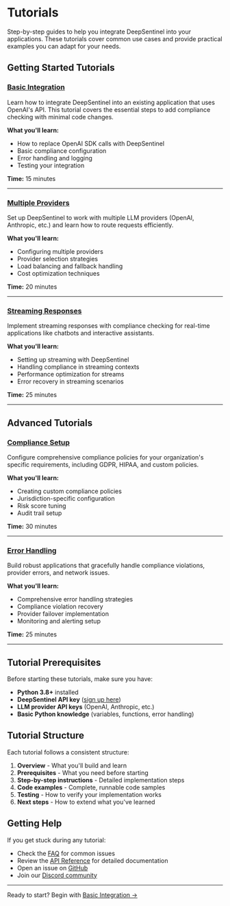 # Tutorials

Step-by-step guides to help you integrate DeepSentinel into your applications. These tutorials cover common use cases and provide practical examples you can adapt for your needs.

## Getting Started Tutorials

### [Basic Integration](basic-integration.md)
Learn how to integrate DeepSentinel into an existing application that uses OpenAI's API. This tutorial covers the essential steps to add compliance checking with minimal code changes.

**What you'll learn:**
- How to replace OpenAI SDK calls with DeepSentinel
- Basic compliance configuration
- Error handling and logging
- Testing your integration

**Time:** 15 minutes

---

### [Multiple Providers](multiple-providers.md)
Set up DeepSentinel to work with multiple LLM providers (OpenAI, Anthropic, etc.) and learn how to route requests efficiently.

**What you'll learn:**
- Configuring multiple providers
- Provider selection strategies
- Load balancing and fallback handling
- Cost optimization techniques

**Time:** 20 minutes

---

### [Streaming Responses](streaming.md)
Implement streaming responses with compliance checking for real-time applications like chatbots and interactive assistants.

**What you'll learn:**
- Setting up streaming with DeepSentinel
- Handling compliance in streaming contexts
- Performance optimization for streams
- Error recovery in streaming scenarios

**Time:** 25 minutes

---

## Advanced Tutorials

### [Compliance Setup](compliance-setup.md)
Configure comprehensive compliance policies for your organization's specific requirements, including GDPR, HIPAA, and custom policies.

**What you'll learn:**
- Creating custom compliance policies
- Jurisdiction-specific configuration
- Risk score tuning
- Audit trail setup

**Time:** 30 minutes

---

### [Error Handling](error-handling.md)
Build robust applications that gracefully handle compliance violations, provider errors, and network issues.

**What you'll learn:**
- Comprehensive error handling strategies
- Compliance violation recovery
- Provider failover implementation
- Monitoring and alerting setup

**Time:** 25 minutes

---

## Tutorial Prerequisites

Before starting these tutorials, make sure you have:

- **Python 3.8+** installed
- **DeepSentinel API key** ([sign up here](https://deepsentinel.ai/signup))
- **LLM provider API keys** (OpenAI, Anthropic, etc.)
- **Basic Python knowledge** (variables, functions, error handling)

## Tutorial Structure

Each tutorial follows a consistent structure:

1. **Overview** - What you'll build and learn
2. **Prerequisites** - What you need before starting
3. **Step-by-step instructions** - Detailed implementation steps
4. **Code examples** - Complete, runnable code samples
5. **Testing** - How to verify your implementation works
6. **Next steps** - How to extend what you've learned

## Getting Help

If you get stuck during any tutorial:

- Check the [FAQ](../faq.md) for common issues
- Review the [API Reference](../reference/) for detailed documentation
- Open an issue on [GitHub](https://github.com/deepsentinel/deepsentinel-sdk/issues)
- Join our [Discord community](https://discord.gg/deepsentinel)

---

Ready to start? Begin with [Basic Integration →](basic-integration.md)